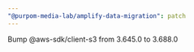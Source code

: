 ```yaml
---
"@purpom-media-lab/amplify-data-migration": patch
---
```


Bump @aws-sdk/client-s3 from 3.645.0 to 3.688.0
